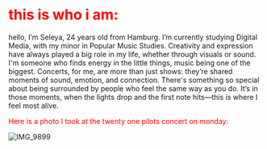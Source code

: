 # <span style="color:red">this is who i am:</span> 
hello, I’m Seleya, 24 years old from Hamburg. I’m currently studying Digital Media, with my minor in Popular Music Studies. 
Creativity and expression have always played a big role in my life, whether through visuals or sound.
I'm someone who finds energy in the little things, music being one of the biggest. Concerts, for me, are more than just shows: they’re shared moments of sound, emotion, and connection. There's something so special about being surrounded by people who feel the same way as you do. It’s in those moments, when the lights drop and the first note hits—this is where I feel most alive.

<span style="color:red">Here is a photo I took at the twenty one pilots concert on monday:</span> 
 
![IMG_9899](https://github.com/user-attachments/assets/03109f86-57ef-4baa-8baa-74572b0714c8)
